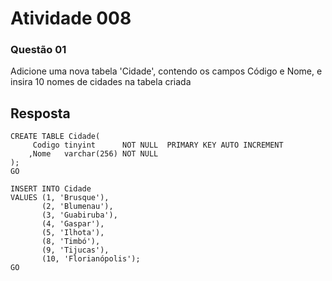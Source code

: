 # Atividade 008

### Questão 01

Adicione uma nova tabela 'Cidade', contendo os campos Código e Nome, e insira 10 nomes de cidades na tabela criada

## Resposta
    CREATE TABLE Cidade(
         Codigo tinyint      NOT NULL  PRIMARY KEY AUTO INCREMENT
        ,Nome   varchar(256) NOT NULL
    );
    GO

	INSERT INTO Cidade 
	VALUES (1, 'Brusque'),
		   (2, 'Blumenau'),
		   (3, 'Guabiruba'),
		   (4, 'Gaspar'),
		   (5, 'Ilhota'),
		   (8, 'Timbó'),
		   (9, 'Tijucas'),
		   (10, 'Florianópolis');
	GO